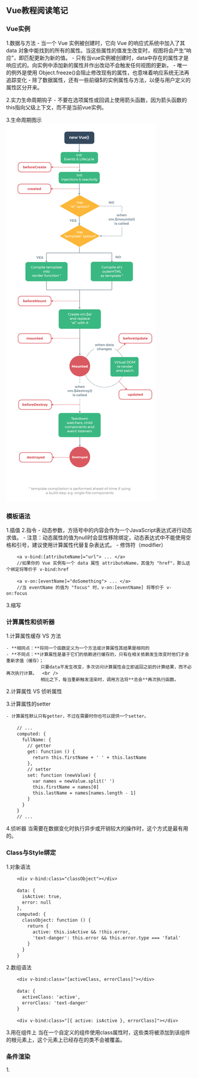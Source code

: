 
## Vue教程阅读笔记

### Vue实例

1.数据与方法
    - 当一个 Vue 实例被创建时，它向 Vue 的响应式系统中加入了其 data 对象中能找到的所有的属性。当这些属性的值发生改变时，视图将会产生“响应”，即匹配更新为新的值。
    - 只有当vue实例被创建时，data中存在的属性才是响应式的。向实例中添加新的属性并作出改动不会触发任何视图的更新。
    - 唯一的例外是使用 Object.freeze()会阻止修改现有的属性，也意味着响应系统无法再追踪变化
    - 除了数据属性，还有一些前缀$的实例属性与方法，以便与用户定义的属性区分开来。

2.实力生命周期钩子
    - 不要在选项属性或回调上使用箭头函数，因为箭头函数的this指向父级上下文，而不是当前vue实例。

3.生命周期图示
![avatar](es6Learning/src/assets/lifecycle.png)



### 模板语法

1.插值
2.指令
    - 动态参数，方括号中的内容会作为一个JavaScript表达式进行动态求值。
    - 注意：动态属性的值为null时会显性移除绑定，动态表达式中不能使用空格和引号，建议使用计算属性代替复杂表达式。
    - 修饰符（modifier）

        <a v-bind:[attributeName]="url"> ... </a>
        //如果你的 Vue 实例有一个 data 属性 attributeName，其值为 "href"，那么这个绑定将等价于 v-bind:href

        <a v-on:[eventName]="doSomething"> ... </a>
        //当 eventName 的值为 "focus" 时，v-on:[eventName] 将等价于 v-on:focus
3.缩写



### 计算属性和侦听器

1.计算属性缓存 VS 方法  <br />

    - **相同点：**将同一个函数定义为一个方法或计算属性其结果是相同的
    - **不同点：**计算属性是基于它们的依赖进行缓存的，只有在相关依赖发生改变时他们才会重新求值（缓存）；
                 只要data不发生改变，多次访问计算属性会立即返回之前的计算结果，而不必再次执行计算。  <br />
                 相比之下，每当重新触发渲染时，调用方法将**总会**再次执行函数。

2.计算属性 VS 侦听属性

3.计算属性的setter

    - 计算属性默认只有getter，不过在需要时你也可以提供一个setter。

        // ...
        computed: {
          fullName: {
            // getter
            get: function () {
              return this.firstName + ' ' + this.lastName
            },
            // setter
            set: function (newValue) {
              var names = newValue.split(' ')
              this.firstName = names[0]
              this.lastName = names[names.length - 1]
            }
          }
        }
        // ...

4.侦听器
当需要在数据变化时执行异步或开销较大的操作时，这个方式是最有用的。



### Class与Style绑定

1.对象语法

        <div v-bind:class="classObject"></div>

        data: {
          isActive: true,
          error: null
        },
        computed: {
          classObject: function () {
            return {
              active: this.isActive && !this.error,
              'text-danger': this.error && this.error.type === 'fatal'
            }
          }
        }

2.数组语法

        <div v-bind:class="[activeClass, errorClass]"></div>

        data: {
          activeClass: 'active',
          errorClass: 'text-danger'
        }

        <div v-bind:class="[{ active: isActive }, errorClass]"></div>

3.用在组件上
当在一个自定义的组件使用class属性时，这些类将被添加到该组件的根元素上，这个元素上已经存在的类不会被覆盖。



### 条件渲染

1.<template>可以当做不可见的包裹元素，在该元素上使用v-if指令可以条件渲染一组内容

        <template v-if="ok">
          <h1>Title</h1>
          <p>Paragraph 1</p>
          <p>Paragraph 2</p>
        </template>

2.Vue 会尽可能高效地渲染元素，通常会复用已有元素而不是从头开始渲染。这么做除了使 Vue 变得非常快之外，还有其它一些好处。

        <template v-if="loginType === 'username'">
          <label>Username</label>
          <input placeholder="Enter your username">
        </template>
        <template v-else>
          <label>Email</label>
          <input placeholder="Enter your email address">
        </template>

那么在上面的代码中切换 loginType 将不会清除用户已经输入的内容。因为两个模板使用了相同的元素，<input> 不会被替换掉——仅仅是替换了它的 placeholder。

但是在实际需求中，如果需要表达“这两个元素是完全独立的，不要复用它们”，只需要添加具有唯一值的key属性即可。

3.注意**v-show指令不支持<template>元素**，也不支持v-else。

4.v-if VS v-show <br />

    - v-if是“真正”的条件渲染，因为它会确保在切换过程中条件块内的事件监听器和子组件适当的被销毁和重建。
    - v-if也是惰性的：如果在初始渲染时条件为假，则什么也不做直到条件第一次变为真时，才会开始渲染条件块。
    - v-show不论初始条件是什么，元素总是会被渲染，并且只是简单的基于css进行切换。

一般来说，*v-if*具有更高的切换开销，而v-show有更高的初始渲染开销。因此：

    - 如果需要频繁切换，使用v-show较好；
    - 如果在运行时条件很少改变，则使用v-if较好。

5.**不推荐同时使用v-for和v-if，但是当它们一起使用时，v-for优先级更高**



### 列表渲染

1.遍历数组和对象属性

        <div v-for="item in items"></div>

        <div v-for="item of items"></div>

        <div v-for="(value, key, index) in object">
          {{ index }}. {{ key }}: {{ value }}
        </div>

> 在遍历对象时，是按 Object.keys() 的结果遍历，但是不能保证它的结果在不同的 JavaScript 引擎下是一致的。

2.“就地复用”策略

当 Vue.js 用 v-for 正在更新已渲染过的元素列表时，它默认用“就地复用”策略。
如果数据项的顺序被改变，Vue 将不会移动 DOM 元素来匹配数据项的顺序， 而是简单复用此处每个元素，并且确保它在特定索引下显示已被渲染过的每个元素。

因此建议在使用v-for时提供key属性，除非遍历输出的DOM内容非常简单，或者是刻意依赖默认行为以获取性能上的提升。

3.数组的变异方法

变异方法（mutation method）会改变被这些方法调用的原始数组

    - push()            // 末尾添加一个或多个元素,返回新的长度
    - pop()             // 删除并返回数组的最后一个元素
    - shift()           // 删除并返回数组的第一个元素
    - unshift()         // 开头添加一个或更多元素,并返回新的长度
    - **splice()**      // 向/从数组中添加/删除项目,然后返回被删除的项目
    - sort()            // 默认是升序排序,如果想按照其他标准进行排序,就需要提供比较函数
    - reverse()         // 颠倒数组中元素的顺序

非变异方法（non-mutating method）不会改变原始数组，总是返回一个新数组。

    - filter()          // 返回通过过滤的元素数组
    - concat()          // 连接两个或多个数组
    - slice(start,end)  // 从已有的数组中返回选定的元素

此时用含有相同元素的数组去替换原来的数组是非常高效的操作，Vue不会完全丢弃现有的DOM，并重新渲染整个列表。

        example1.items = example1.items.filter(function (item) {
          return item.message.match(/Foo/)
        })




















